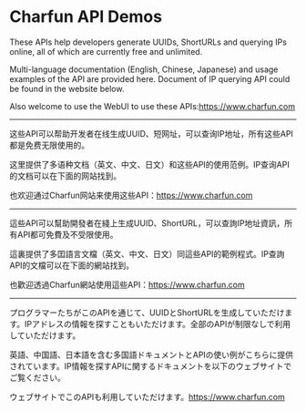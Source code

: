 # Charfun API Demos

These APIs help developers generate UUIDs, ShortURLs and querying IPs online, all of which are currently free and unlimited.  

Multi-language documentation (English, Chinese, Japanese) and usage examples of the API are provided here. Document of IP querying API could be found in the website below.

Also welcome to use the WebUI to use these APIs:https://www.charfun.com

---

这些API可以帮助开发者在线生成UUID、短网址，可以查询IP地址，所有这些API都是免费无限使用的。

这里提供了多语种文档（英文、中文、日文）和这些API的使用范例。IP查询API的文档可以在下面的网站找到。

也欢迎通过Charfun网站来使用这些API：https://www.charfun.com

---

這些API可以幫助開發者在綫上生成UUID、ShortURL，可以查詢IP地址資訊，所有API都可免費及不受限使用。

這裏提供了多囯語言文檔（英文、中文、日文）同這些API的範例程式。IP查詢API的文檔可以在下面的網站找到。

也歡迎透過Charfun網站使用這些API：https://www.charfun.com

---

プログラマーたちがこのAPIを通じて、UUIDとShortURLを生成していただけます。IPアドレスの情報を探すこともいただけます。全部のAPIが制限なしで利用していただけます。

英語、中国語、日本語を含む多国語ドキュメントとAPIの使い例がこちらに提供されています。IP情報を探すAPIに関するドキュメントを以下のウェブサイトでご覧ください。

ウェブサイトでこのAPIも利用していただけます。https://www.charfun.com